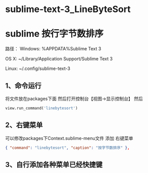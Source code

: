 # sublime-text-3_LineByteSort
sublime 按行字节数排序
==========
路径：
  Windows: %APPDATA%Sublime Text 3
  
  OS X: ~/Library/Application Support/Sublime Text 3
  
  Linux: ~/.config/sublime-text-3

1、命令运行
--------
  将文件放在packages下面
  然后打开控制台【视图->显示控制台】 然后
```Python
view.run_command('linebytesort')
```
2、右键菜单
--------
  可以修改packages下Context.sublime-menu文件 添加 右键菜单
```Json
{ "command": "linebytesort", "caption": "按字节数排序" },
```

3、自行添加各种菜单已经快捷键
------
  



